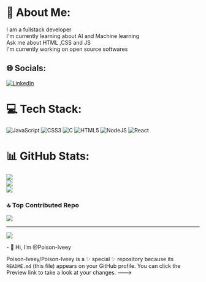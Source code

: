 # 💫 About Me:
I am a fullstack developer<br>I'm currently learning about AI and Machine learning<br>Ask me about HTML ,CSS and JS<br>I'm currently working on open source softwares<br>


## 🌐 Socials:
[![LinkedIn](https://img.shields.io/badge/LinkedIn-%230077B5.svg?logo=linkedin&logoColor=white)](https://linkedin.com/in/https://www.linkedin.com/in/yvette-christine-20443b17a/?lipi=urn%3Ali%3Apage%3Ad_flagship3_feed%3BcUJ%2Bm8iwQUKkAhhJMhBhJw%3D%3D) 

# 💻 Tech Stack:
![JavaScript](https://img.shields.io/badge/javascript-%23323330.svg?style=for-the-badge&logo=javascript&logoColor=%23F7DF1E) ![CSS3](https://img.shields.io/badge/css3-%231572B6.svg?style=for-the-badge&logo=css3&logoColor=white) ![C](https://img.shields.io/badge/c-%2300599C.svg?style=for-the-badge&logo=c&logoColor=white) ![HTML5](https://img.shields.io/badge/html5-%23E34F26.svg?style=for-the-badge&logo=html5&logoColor=white) ![NodeJS](https://img.shields.io/badge/node.js-6DA55F?style=for-the-badge&logo=node.js&logoColor=white) ![React](https://img.shields.io/badge/react-%2320232a.svg?style=for-the-badge&logo=react&logoColor=%2361DAFB) 
# 📊 GitHub Stats:
![](https://github-readme-stats.vercel.app/api?username=POISON-IVEEY&theme=tokyonight&hide_border=true&include_all_commits=true&count_private=true)<br/>
![](https://github-readme-streak-stats.herokuapp.com/?user=POISON-IVEEY&theme=tokyonight&hide_border=true)<br/>
![](https://github-readme-stats.vercel.app/api/top-langs/?username=POISON-IVEEY&theme=tokyonight&hide_border=true&include_all_commits=true&count_private=true&layout=compact)

### 🔝 Top Contributed Repo
![](https://github-contributor-stats.vercel.app/api?username=POISON-IVEEY&limit=5&theme=tokyonight&combine_all_yearly_contributions=true)

---
[![](https://visitcount.itsvg.in/api?id=POISON-IVEEY&icon=5&color=0)](https://visitcount.itsvg.in)

<!-- Proudly created with GPRM ( https://gprm.itsvg.in ) -->- 👋 Hi, I’m @Poison-Iveey

Poison-Iveey/Poison-Iveey is a ✨ special ✨ repository because its `README.md` (this file) appears on your GitHub profile.
You can click the Preview link to take a look at your changes.
--->
